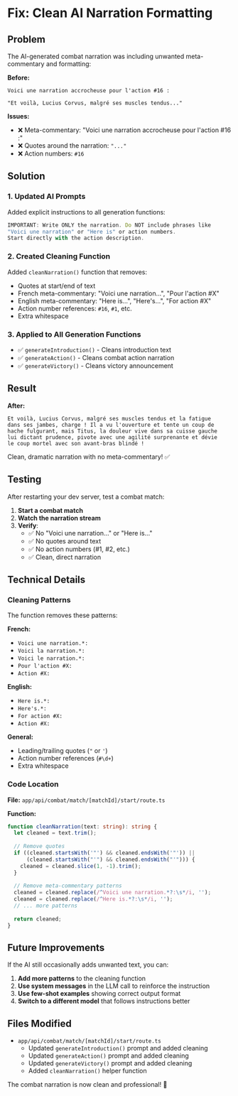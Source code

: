 # Fix: Clean AI Narration Formatting

## Problem

The AI-generated combat narration was including unwanted meta-commentary and formatting:

**Before:**
```
Voici une narration accrocheuse pour l'action #16 :

"Et voilà, Lucius Corvus, malgré ses muscles tendus..."
```

**Issues:**
- ❌ Meta-commentary: "Voici une narration accrocheuse pour l'action #16 :"
- ❌ Quotes around the narration: `"..."`
- ❌ Action numbers: `#16`

## Solution

### 1. Updated AI Prompts

Added explicit instructions to all generation functions:

```typescript
IMPORTANT: Write ONLY the narration. Do NOT include phrases like 
"Voici une narration" or "Here is" or action numbers. 
Start directly with the action description.
```

### 2. Created Cleaning Function

Added `cleanNarration()` function that removes:
- Quotes at start/end of text
- French meta-commentary: "Voici une narration...", "Pour l'action #X"
- English meta-commentary: "Here is...", "Here's...", "For action #X"
- Action number references: `#16`, `#1`, etc.
- Extra whitespace

### 3. Applied to All Generation Functions

- ✅ `generateIntroduction()` - Cleans introduction text
- ✅ `generateAction()` - Cleans combat action narration
- ✅ `generateVictory()` - Cleans victory announcement

## Result

**After:**
```
Et voilà, Lucius Corvus, malgré ses muscles tendus et la fatigue 
dans ses jambes, charge ! Il a vu l'ouverture et tente un coup de 
hache fulgurant, mais Titus, la douleur vive dans sa cuisse gauche 
lui dictant prudence, pivote avec une agilité surprenante et dévie 
le coup mortel avec son avant-bras blindé !
```

Clean, dramatic narration with no meta-commentary! ✅

## Testing

After restarting your dev server, test a combat match:

1. **Start a combat match**
2. **Watch the narration stream**
3. **Verify**:
   - ✅ No "Voici une narration..." or "Here is..."
   - ✅ No quotes around text
   - ✅ No action numbers (#1, #2, etc.)
   - ✅ Clean, direct narration

## Technical Details

### Cleaning Patterns

The function removes these patterns:

**French:**
- `Voici une narration.*:`
- `Voici la narration.*:`
- `Voici le narration.*:`
- `Pour l'action #X:`
- `Action #X:`

**English:**
- `Here is.*:`
- `Here's.*:`
- `For action #X:`
- `Action #X:`

**General:**
- Leading/trailing quotes (`"` or `'`)
- Action number references (`#\d+`)
- Extra whitespace

### Code Location

**File:** `app/api/combat/match/[matchId]/start/route.ts`

**Function:**
```typescript
function cleanNarration(text: string): string {
  let cleaned = text.trim();
  
  // Remove quotes
  if ((cleaned.startsWith('"') && cleaned.endsWith('"')) || 
      (cleaned.startsWith("'") && cleaned.endsWith("'"))) {
    cleaned = cleaned.slice(1, -1).trim();
  }
  
  // Remove meta-commentary patterns
  cleaned = cleaned.replace(/^Voici une narration.*?:\s*/i, '');
  cleaned = cleaned.replace(/^Here is.*?:\s*/i, '');
  // ... more patterns
  
  return cleaned;
}
```

## Future Improvements

If the AI still occasionally adds unwanted text, you can:

1. **Add more patterns** to the cleaning function
2. **Use system messages** in the LLM call to reinforce the instruction
3. **Use few-shot examples** showing correct output format
4. **Switch to a different model** that follows instructions better

## Files Modified

- `app/api/combat/match/[matchId]/start/route.ts`
  - Updated `generateIntroduction()` prompt and added cleaning
  - Updated `generateAction()` prompt and added cleaning
  - Updated `generateVictory()` prompt and added cleaning
  - Added `cleanNarration()` helper function

The combat narration is now clean and professional! 🎉

